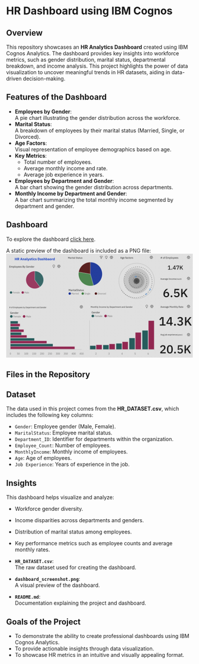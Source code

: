 # HR Dashboard using IBM Cognos

## Overview
This repository showcases an **HR Analytics Dashboard** created using IBM Cognos Analytics. The dashboard provides key insights into workforce metrics, such as gender distribution, marital status, departmental breakdown, and income analysis. This project highlights the power of data visualization to uncover meaningful trends in HR datasets, aiding in data-driven decision-making.

## Features of the Dashboard
- **Employees by Gender**:  
  A pie chart illustrating the gender distribution across the workforce.
- **Marital Status**:  
  A breakdown of employees by their marital status (Married, Single, or Divorced).
- **Age Factors**:  
  Visual representation of employee demographics based on age.
- **Key Metrics**:  
  - Total number of employees.  
  - Average monthly income and rate.  
  - Average job experience in years.  
- **Employees by Department and Gender**:  
  A bar chart showing the gender distribution across departments.
- **Monthly Income by Department and Gender**:  
  A bar chart summarizing the total monthly income segmented by department and gender.

## Dashboard

To explore the  dashboard [click here](https://us1.ca.analytics.ibm.com/bi/?perspective=dashboard&pathRef=.my_folders%2FHR%2Bcognos%2BDashboard&action=view&mode=dashboard&subView=model0000019388dc2c7e_00000004).

A static preview of the dashboard is included as a PNG file:  ![Dashboard Screenshot](Hr_cognos_dash.jpg)


## Files in the Repository

## Dataset
The data used in this project comes from the **HR_DATASET.csv**, which includes the following key columns:
- `Gender`: Employee gender (Male, Female).
- `MaritalStatus`: Employee marital status.
- `Department_ID`: Identifier for departments within the organization.
- `Employee_Count`: Number of employees.
- `MonthlyIncome`: Monthly income of employees.
- `Age`: Age of employees.
- `Job Experience`: Years of experience in the job.

## Insights
This dashboard helps visualize and analyze:
- Workforce gender diversity.
- Income disparities across departments and genders.
- Distribution of marital status among employees.
- Key performance metrics such as employee counts and average monthly rates.

- **`HR_DATASET.csv`**:  
   The raw dataset used for creating the dashboard.
- **`dashboard_screenshot.png`**:  
   A visual preview of the dashboard.
- **`README.md`**:  
   Documentation explaining the project and dashboard.


## Goals of the Project
- To demonstrate the ability to create professional dashboards using IBM Cognos Analytics.
- To provide actionable insights through data visualization.
- To showcase HR metrics in an intuitive and visually appealing format.
